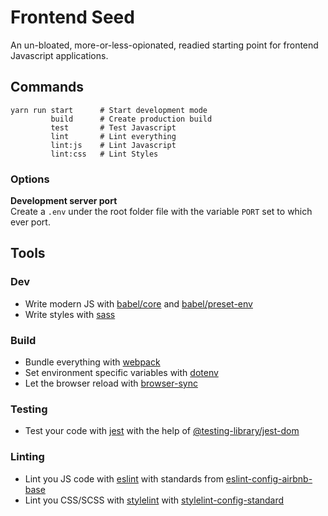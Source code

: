# Frontend Seed

An un-bloated, more-or-less-opionated, readied starting point for frontend Javascript applications.

## Commands

```
yarn run start      # Start development mode
         build      # Create production build
         test       # Test Javascript
         lint       # Lint everything
         lint:js    # Lint Javascript
         lint:css   # Lint Styles
````
### Options

**Development server port** \
Create a `.env` under the root folder file with the variable `PORT` set to which ever port.

## Tools

### Dev
- Write modern JS with [babel/core](https://www.npmjs.com/package/@babel/core) and [babel/preset-env](https://www.npmjs.com/package/@babel/preset-env)
- Write styles with [sass](https://sass-lang.com/)

### Build
- Bundle everything with [webpack](https://www.npmjs.com/package/webpack)
- Set environment specific variables with [dotenv](https://www.npmjs.com/package/dotenv)
- Let the browser reload with [browser-sync](https://www.npmjs.com/package/browser-sync)

### Testing
- Test your code with [jest](https://www.npmjs.com/package/jest) with the help of [@testing-library/jest-dom](https://www.npmjs.com/package/@testing-library/jest-dom)

### Linting
- Lint you JS code with [eslint](https://www.npmjs.com/package/eslint) with standards from [eslint-config-airbnb-base](https://www.npmjs.com/package/eslint-config-airbnb-base)
- Lint you CSS/SCSS with [stylelint](https://www.npmjs.com/package/stylelint) with [stylelint-config-standard](https://www.npmjs.com/package/stylelint-config-standard)